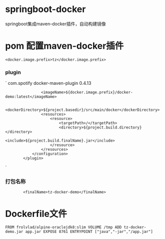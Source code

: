 # springboot-docker
springboot集成maven-docker插件，自动构建镜像
# pom 配置maven-docker插件
`<docker.image.prefix>tz</docker.image.prefix>`
### plugin
`
<plugin>
                <groupId>com.spotify</groupId>
                <artifactId>docker-maven-plugin</artifactId>
                <version>0.4.13</version>
                <configuration>
<!--                    镜像名称-->
                    <imageName>${docker.image.prefix}/docker-demo:latest</imageName>
<!--                    dockerfile地址 -->
                    <dockerDirectory>${project.basedir}/src/main/docker</dockerDirectory>
                    <resources>
                        <resource>
                            <targetPath>/</targetPath>
                            <directory>${project.build.directory}</directory>
                            <include>${project.build.finalName}.jar</include>
                        </resource>
                    </resources>
                </configuration>
            </plugin>
`
### 打包名称
`        <finalName>tz-docker-demo</finalName>`
# Dockerfile文件
`FROM frolvlad/alpine-oraclejdk8:slim
 VOLUME /tmp
 ADD tz-docker-demo.jar app.jar
 EXPOSE 8761
 ENTRYPOINT ["java","-jar","/app.jar"]`